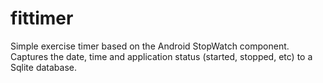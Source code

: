 fittimer
========
Simple exercise timer based on the Android StopWatch component.  Captures the date, time and application status (started, stopped, etc) to a Sqlite database.
